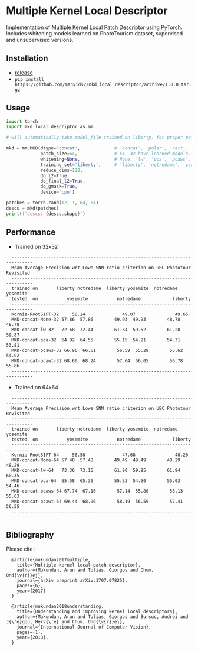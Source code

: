 # Multiple Kernel Local Descriptor

Implementation of [Multiple Kernel Local Patch Descriptor](https://arxiv.org/abs/1707.07825) using PyTorch.
Includes whitening models learned on PhotoTourism dataset, supervised and unsupervised versions.

## Installation
 - [release](https://github.com/manyids2/mkd_local_descriptor/archive/1.0.0.tar.gz)
 - `pip install https://github.com/manyids2/mkd_local_descriptor/archive/1.0.0.tar.gz`

## Usage

```python
import torch
import mkd_local_descriptor as mm

# will automatically take model_file trained on liberty, for proper patch_size, else closest.

mkd = mm.MKD(dtype='concat',             # 'concat', 'polar', 'cart'.
             patch_size=64,              # 64, 32 have learned models.
             whitening=None,             # None, 'lw', 'pca', 'pcaws', 'pcawt'.
             training_set='liberty',     # 'liberty', 'notredame', 'yosemite'
             reduce_dims=128,
             do_l2=True,
             do_final_l2=True,
             do_gmask=True,
             device='cpu')

patches = torch.rand(12, 1, 64, 64)
descs = mkd(patches)
print(f'descs: {descs.shape}')
```

## Performance

- Trained on 32x32

```
  ------------------------------------------------------------------------------
  Mean Average Precision wrt Lowe SNN ratio criterion on UBC Phototour Revisited
  ------------------------------------------------------------------------------
  trained on       liberty notredame  liberty yosemite  notredame yosemite
  tested  on           yosemite           notredame            liberty
  ------------------------------------------------------------------------------
  Kornia-RootSIFT-32     58.24              49.07               49.65
  MKD-concat-None-32 57.86  57.86        49.93  49.93        48.78  48.78
  MKD-concat-lw-32   72.68  72.44        61.34  59.52        61.28  59.87
  MKD-concat-pca-32  64.92  64.55        55.15  54.21        54.31  53.81
  MKD-concat-pcaws-32 66.96  66.61        56.59  55.28        55.62  54.92
  MKD-concat-pcawt-32 68.66  68.24        57.64  56.05        56.78  55.86
  ------------------------------------------------------------------------------
```

- Trained on 64x64

```
  ------------------------------------------------------------------------------
  Mean Average Precision wrt Lowe SNN ratio criterion on UBC Phototour Revisited
  ------------------------------------------------------------------------------
  trained on       liberty notredame  liberty yosemite  notredame yosemite
  tested  on           yosemite           notredame            liberty
  ------------------------------------------------------------------------------
  Kornia-RootSIFT-64     56.58              47.68               48.20
  MKD-concat-None-64 57.48  57.48        49.49  49.49        48.29  48.29
  MKD-concat-lw-64   73.36  73.15        61.90  59.95        61.94  60.35
  MKD-concat-pca-64  65.58  65.36        55.53  54.60        55.03  54.46
  MKD-concat-pcaws-64 67.74  67.16        57.14  55.80        56.13  55.63
  MKD-concat-pcawt-64 69.44  68.96        58.19  56.59        57.41  56.55
  ------------------------------------------------------------------------------
```

## Bibliography
  Please cite :
```
  @article{mukundan2017multiple,
    title={Multiple-kernel local-patch descriptor},
    author={Mukundan, Arun and Tolias, Giorgos and Chum, Ond{\v{r}}ej},
    journal={arXiv preprint arXiv:1707.07825},
    pages={6},
    year={2017}
  }

  @article{mukundan2018understanding,
    title={Understanding and improving kernel local descriptors},
    author={Mukundan, Arun and Tolias, Giorgos and Bursuc, Andrei and J{\'e}gou, Herv{\'e} and Chum, Ond{\v{r}}ej},
    journal={International Journal of Computer Vision},
    pages={1},
    year={2018},
  }
```
